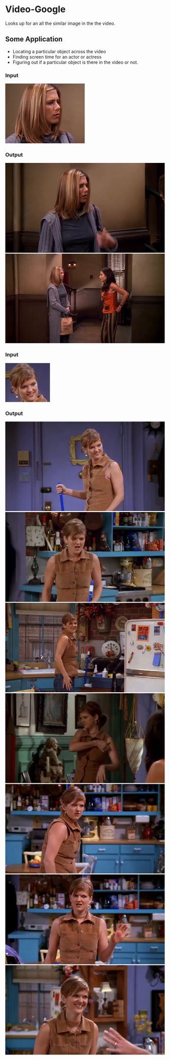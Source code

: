 # Video-Google

Looks up for an all the similar image in the the video.

## Some Application

- Locating a particular object across the video
- Finding screen time for an actor or actress
- Figuring out if a particular object is there in the video or not.

### Input

![frame90](./frame90.png)

### Output

![output-1](./frames/frame96.png)
![output-2](./frames/frame100.png)

### Input

![frame90](./test-1.png)

### Output

![output-1](./frames/frame13.png)
![output-2](./frames/frame19.png)
![output-20](./frames/frame22.png)
![output-2](./frames/frame46.png)
![output-2](./frames/frame77.png)
![output-2](./frames/frame80.png)
![output-2](./frames/frame86.png)